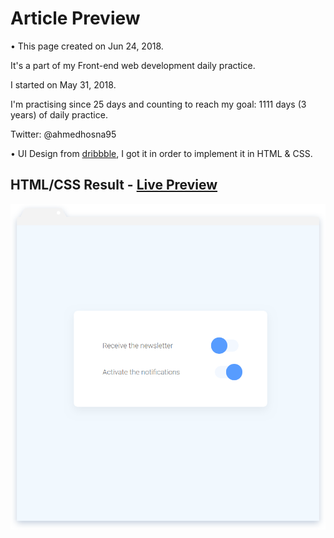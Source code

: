 # Article Preview

• This page created on Jun 24, 2018.

It's a part of my Front-end web development daily practice.

I started on May 31, 2018.

I'm practising since 25 days and counting to reach my goal: 1111 days (3 years) of daily practice.

Twitter: @ahmedhosna95

• UI Design from [dribbble](https://dribbble.com/shots/3969440-On-Off-Switch-Daily-Ui-15), I got it in order to implement it in HTML & CSS.

## HTML/CSS Result - [Live Preview](https://cdn.rawgit.com/ahmedhosna95/Front-end-Daily-Practice/f8a26d44/Day025/pop-up_01/index.html)

![](assets/img/frame-generic.png)
